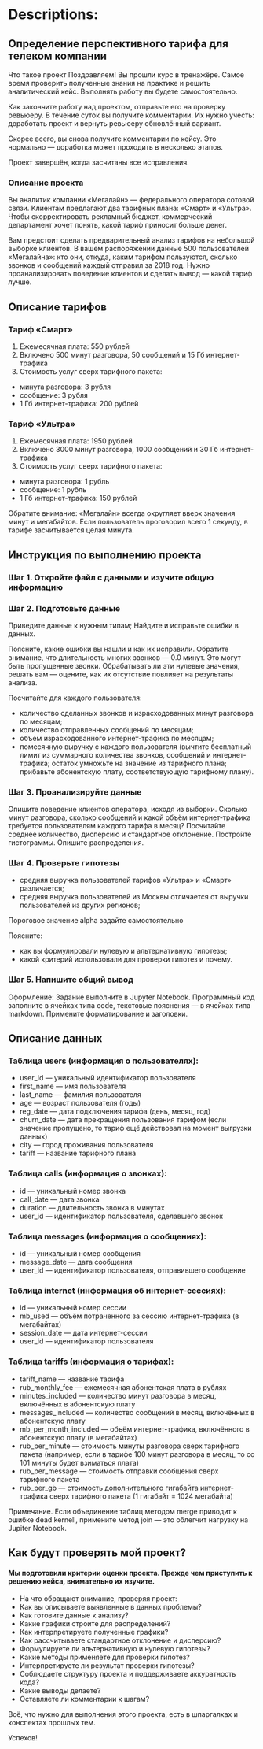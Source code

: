 # Descriptions:

## Определение перспективного тарифа для телеком компании

Что такое проект
Поздравляем! Вы прошли курс в тренажёре. Самое время проверить полученные знания на практике и решить аналитический кейс. Выполнять работу вы будете самостоятельно.

Как закончите работу над проектом, отправьте его на проверку ревьюеру. В течение суток вы получите комментарии. Их нужно учесть: доработать проект и вернуть ревьюеру обновлённый вариант.

Скорее всего, вы снова получите комментарии по кейсу. Это нормально — доработка может проходить в несколько этапов.

Проект завершён, когда засчитаны все исправления.

### Описание проекта

Вы аналитик компании «Мегалайн» — федерального оператора сотовой связи. Клиентам предлагают два тарифных плана: «Смарт» и «Ультра». Чтобы скорректировать рекламный бюджет, коммерческий департамент хочет понять, какой тариф приносит больше денег.

Вам предстоит сделать предварительный анализ тарифов на небольшой выборке клиентов. В вашем распоряжении данные 500 пользователей «Мегалайна»: кто они, откуда, каким тарифом пользуются, сколько звонков и сообщений каждый отправил за 2018 год. Нужно проанализировать поведение клиентов и сделать вывод — какой тариф лучше.

## Описание тарифов

### Тариф «Смарт»

1. Ежемесячная плата: 550 рублей
2. Включено 500 минут разговора, 50 сообщений и 15 Гб интернет-трафика
3. Стоимость услуг сверх тарифного пакета:
* минута разговора: 3 рубля
* сообщение: 3 рубля
* 1 Гб интернет-трафика: 200 рублей

### Тариф «Ультра»

1. Ежемесячная плата: 1950 рублей
2. Включено 3000 минут разговора, 1000 сообщений и 30 Гб интернет-трафика
3. Стоимость услуг сверх тарифного пакета:
* минута разговора: 1 рубль
* сообщение: 1 рубль
* 1 Гб интернет-трафика: 150 рублей

Обратите внимание: «Мегалайн» всегда округляет вверх значения минут и мегабайтов. Если пользователь проговорил всего 1 секунду, в тарифе засчитывается целая минута.

## Инструкция по выполнению проекта

### Шаг 1. Откройте файл с данными и изучите общую информацию

### Шаг 2. Подготовьте данные

Приведите данные к нужным типам;
Найдите и исправьте ошибки в данных.

Поясните, какие ошибки вы нашли и как их исправили. Обратите внимание, что длительность многих звонков — 0.0 минут. Это могут быть пропущенные звонки. Обрабатывать ли эти нулевые значения, решать вам — оцените, как их отсутствие повлияет на результаты анализа.

Посчитайте для каждого пользователя:
* количество сделанных звонков и израсходованных минут разговора по месяцам;
* количество отправленных сообщений по месяцам;
* объем израсходованного интернет-трафика по месяцам;
* помесячную выручку с каждого пользователя (вычтите бесплатный лимит из суммарного количества звонков, сообщений и интернет-трафика; остаток умножьте на значение из тарифного плана; прибавьте абонентскую плату, соответствующую тарифному плану).

### Шаг 3. Проанализируйте данные

Опишите поведение клиентов оператора, исходя из выборки. Сколько минут разговора, сколько сообщений и какой объём интернет-трафика требуется пользователям каждого тарифа в месяц? Посчитайте среднее количество, дисперсию и стандартное отклонение. Постройте гистограммы. Опишите распределения.

### Шаг 4. Проверьте гипотезы

* средняя выручка пользователей тарифов «Ультра» и «Смарт» различается;
* средняя выручка пользователей из Москвы отличается от выручки пользователей из других регионов;

Пороговое значение alpha задайте самостоятельно

Поясните:

* как вы формулировали нулевую и альтернативную гипотезы;
* какой критерий использовали для проверки гипотез и почему.

### Шаг 5. Напишите общий вывод 

Оформление: Задание выполните в Jupyter Notebook. Программный код заполните в ячейках типа code, 
текстовые пояснения — в ячейках типа markdown. Примените форматирование и заголовки.

## Описание данных

### Таблица users (информация о пользователях):

* user_id — уникальный идентификатор пользователя
* first_name — имя пользователя
* last_name — фамилия пользователя
* age — возраст пользователя (годы)
* reg_date — дата подключения тарифа (день, месяц, год)
* churn_date — дата прекращения пользования тарифом (если значение пропущено, то тариф ещё действовал на момент выгрузки данных)
* city — город проживания пользователя
* tariff — название тарифного плана

### Таблица calls (информация о звонках):

* id — уникальный номер звонка
* call_date — дата звонка
* duration — длительность звонка в минутах
* user_id — идентификатор пользователя, сделавшего звонок

### Таблица messages (информация о сообщениях):

* id — уникальный номер сообщения
* message_date — дата сообщения
* user_id — идентификатор пользователя, отправившего сообщение

### Таблица internet (информация об интернет-сессиях):

* id — уникальный номер сессии
* mb_used — объём потраченного за сессию интернет-трафика (в мегабайтах)
* session_date — дата интернет-сессии
* user_id — идентификатор пользователя

### Таблица tariffs (информация о тарифах):

* tariff_name — название тарифа
* rub_monthly_fee — ежемесячная абонентская плата в рублях
* minutes_included — количество минут разговора в месяц, включённых в абонентскую плату
* messages_included — количество сообщений в месяц, включённых в абонентскую плату
* mb_per_month_included — объём интернет-трафика, включённого в абонентскую плату (в мегабайтах)
* rub_per_minute — стоимость минуты разговора сверх тарифного пакета (например, если в тарифе 100 минут разговора в месяц, то со 101 минуты будет взиматься плата)
* rub_per_message — стоимость отправки сообщения сверх тарифного пакета
* rub_per_gb — стоимость дополнительного гигабайта интернет-трафика сверх тарифного пакета (1 гигабайт = 1024 мегабайта)

Примечание. Если объединение таблиц методом merge приводит к ошибке dead kernell, примените метод join — это облегчит нагрузку на Jupiter Notebook.

## Как будут проверять мой проект?

#### Мы подготовили критерии оценки проекта. Прежде чем приступить к решению кейса, внимательно их изучите.

* На что обращают внимание, проверяя проект:
* Как вы описываете выявленные в данных проблемы?
* Как готовите данные к анализу?
* Какие графики строите для распределений?
* Как интерпретируете полученные графики?
* Как рассчитываете стандартное отклонение и дисперсию?
* Формулируете ли альтернативную и нулевую гипотезы?
* Какие методы применяете для проверки гипотез?
* Интерпретируете ли результат проверки гипотезы?
* Соблюдаете структуру проекта и поддерживаете аккуратность кода?
* Какие выводы делаете?
* Оставляете ли комментарии к шагам?

Всё, что нужно для выполнения этого проекта, есть в шпаргалках и конспектах прошлых тем.

Успехов!